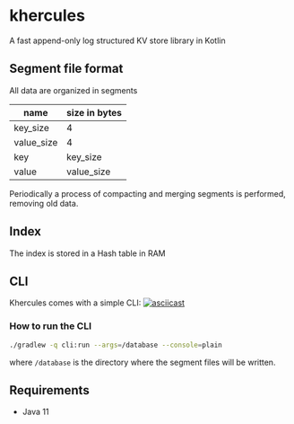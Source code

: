 # khercules
A fast append-only log structured KV store library in Kotlin

## Segment file format
All data are organized in segments

| name       | size in bytes |
| ---------- | ------------- |
| key_size   | 4             |
| value_size | 4             |
| key        | key_size      |
| value      | value_size    |

Periodically a process of compacting and merging segments is performed, removing old data. 

## Index
The index is stored in a Hash table in RAM

## CLI
Khercules comes with a simple CLI:
[![asciicast](https://asciinema.org/a/378996.svg)](https://asciinema.org/a/378996)

### How to run the CLI

```bash
./gradlew -q cli:run --args=/database --console=plain
```
where `/database` is the directory where the segment files will be written.


## Requirements

- Java 11
